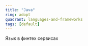 ```yaml
---
title: "Java"
ring: adopt
quadrant: languages-and-frameworks
tags: [default]
---
```


Язык в финтех сервисах